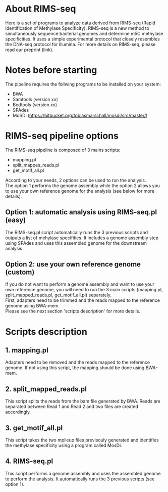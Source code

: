 # About RIMS-seq
Here is a set of programs to analyze data derived from RIMS-seq (Rapid Identification of Methylase Specificity). 
RIMS-seq is a new method to simultaneously sequence bacterial genomes and determine m5C methylase specificities. It uses a simple experimental protocol that closely resembles the DNA-seq protocol for Illumina. For more details on RIMS-seq, please read our preprint (link).

# Notes before starting
The pipeline requires the follwing programs to be installed on your system:
- BWA
- Samtools (version xx)
- Bedtools (version xx)
- SPAdes
- MoSDi (https://bitbucket.org/tobiasmarschall/mosdi/src/master/)

# RIMS-seq pipeline options
The RIMS-seq pipeline is composed of 3 mains scripts:
- mapping.pl
- split_mappes_reads.pl
- get_motif_all.pl

According to your needs, 2 options can be used to run the analysis.\
The option 1 performs the genome assembly while the option 2 allows you to use your own reference genome for the analysis (see below for more details).

## Option 1: automatic analysis using RIMS-seq.pl (easy)
The RIMS-seq.pl script automatically runs the 3 previous scripts and outputs a list of mehylase specifities. It includes a genome assembly step using SPAdes and uses this assembled genome for the downstream analysis.

## Option 2: use your own reference genome (custom)
If you do not want to perform a genome assembly and want to use your own reference genome, you will need to run the 3 main scripts (mapping.pl, split_mapped_reads.pl, get_motif_all.pl) separately.\
First, adapters need to be trimmed and the reads mapped to the reference genome using BWA-mem.\
Please see the next section 'scripts description' for more details.

# Scripts description
## 1. mapping.pl
Adapters need to be removed and the reads mapped to the reference genome. If not using this script, the mapping should be done using BWA-mem.

## 2. split_mapped_reads.pl
This script splits the reads from the bam file generated by BWA. Reads are separated between Read 1 and Read 2 and two files are created accordingly.

## 3. get_motif_all.pl
This script takes the two mpileup files previsouly generated and identifies the methylase specificity using a program called MosDi. 

## 4. RIMS-seq.pl
This script performs a genome assembly and uses the assembled genome to perform the analysis. It automatically runs the 3 previous scripts (see option 1).
